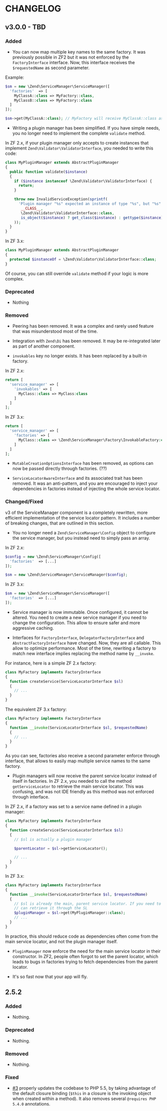 # CHANGELOG

## v3.O.0 - TBD

### Added

* You can now map multiple key names to the same factory. It was previously possible in ZF2 but it was not enforced
by the `FactoryInterface` interface. Now, this interface receives the `$requestedName` as second parameter.

Example:

```php
$sm = new \Zend\ServiceManager\ServiceManager([
  'factories'  => [
    MyClassA::class => MyFactory::class,
    MyClassB::class => MyFactory::class
  ]
]);

$sm->get(MyClassA::class); // MyFactory will receive MyClassA::class as second parameter
```

* Writing a plugin manager has been simplified. If you have simple needs, you no longer need to implement the complete
`validate` method.

In ZF 2.x, if your plugin manager only accepts to create instances that implement `Zend\Validator\ValidatorInterface`,
you needed to write this code:

```php
class MyPluginManager extends AbstractPluginManager
{
  public function validate($instance)
  {
    if ($instance instanceof \Zend\Validator\ValidatorInterface) {
      return;
    }

    throw new InvalidServiceException(sprintf(
      'Plugin manager "%s" expected an instance of type "%s", but "%s" was received',
       __CLASS__,
       \Zend\Validator\ValidatorInterface::class,
       is_object($instance) ? get_class($instance) : gettype($instance)
    ));
  }
}
```

In ZF 3.x:

```php
class MyPluginManager extends AbstractPluginManager
{
  protected $instanceOf = \Zend\Validator\ValidatorInterface::class;
}
```

Of course, you can still override `validate` method if your logic is more complex.

### Deprecated

* Nothing

### Removed

* Peering has been removed. It was a complex and rarely used feature that was misunderstood most of the time.

* Integration with `Zend\Di` has been removed. It may be re-integrated later as part of another component.

* `invokables` key no longer exists. It has been replaced by a built-in factory.

In ZF 2.x:

```php
return [
  'service_manager' => [
    'invokables' => [
      MyClass::class => MyClass:class
    ]
  ]
];
```

In ZF 3.x:

```php
return [
  'service_manager' => [
    'factories' => [
      MyClass::class => \Zend\ServiceManager\Factory\InvokableFactory:class
    ]
  ]
];
```

* `MutableCreationOptionsInterface` has been removed, as options can now be passed directly through factories. (??)

* `ServiceLocatorAwareInterface` and its associated trait has been removed. It was an anti-pattern, and you are encouraged
to inject your dependencies in factories instead of injecting the whole service locator.

### Changed/Fixed

v3 of the ServiceManager component is a completely rewritten, more efficient implementation of the service locator
pattern. It includes a number of breaking changes, that are outlined in this section.

* You no longer need a `Zend\ServiceManager\Config` object to configure the service manager, but you instead need to
simply pass an array.

In ZF 2.x:

```php
$config = new \Zend\ServiceManager\Config([
  'factories'  => [...]
]);

$sm = new \Zend\ServiceManager\ServiceManager($config);
```

In ZF 3.x:

```php
$sm = new \Zend\ServiceManager\ServiceManager([
  'factories'  => [...]
]);
```

* Service manager is now immutable. Once configured, it cannot be altered. You need to create a new service manager
if you need to change the configuration. This allow to ensure safer and more aggressive caching.

* Interfaces for `FactoryInterface`, `DelegatorFactoryInterface` and `AbstractFactoryInterface` have changed. Now,
they are all callable. This allow to optimize performance. Most of the time, rewriting a factory to match new interface
implies replacing the method name by `__invoke`.

For instance, here is a simple ZF 2.x factory:

```php
class MyFactory implements FactoryInterface
{
  function createService(ServiceLocatorInterface $sl)
  {
    // ...
  }
}
```

The equivalent ZF 3.x factory:

```php
class MyFactory implements FactoryInterface
{
  function __invoke(ServiceLocatorInterface $sl, $requestedName)
  {
    // ...
  }
}
```

As you can see, factories also receive a second parameter enforce through interface, that allows to easily map multiple
service names to the same factory.

* Plugin managers will now receive the parent service locator instead of itself in factories. In ZF 2.x, you needed
to call the method `getServiceLocator` to retrieve the main service locator. This was confusing, and was not IDE friendly
as this method was not enforced through interface.

In ZF 2.x, if a factory was set to a service name defined in a plugin manager:

```php
class MyFactory implements FactoryInterface
{
  function createService(ServiceLocatorInterface $sl)
  {
    // $sl is actually a plugin manager

    $parentLocator = $sl->getServiceLocator();

    // ...
  }
}
```

In ZF 3.x:

```php
class MyFactory implements FactoryInterface
{
  function __invoke(ServiceLocatorInterface $sl, $requestedName)
  {
    // $sl is already the main, parent service locator. If you need to retrieve the plugin manager again, you
    // can retrieve it through the SL
    $pluginManager = $sl->get(MyPluginManager::class);
    // ...
  }
}
```

In practice, this should reduce code as dependencies often come from the main service locator, and not the plugin
manager itself.

* `PluginManager` now enforce the need for the main service locator in their constructor. In ZF2, people often forgot
to set the parent locator, which leads to bugs in factories trying to fetch dependencies from the parent locator.

* It's so fast now that your app will fly.

## 2.5.2

### Added

- Nothing.

### Deprecated

- Nothing.

### Removed

- Nothing.

### Fixed

- [#3](https://github.com/zendframework/zend-servicemanager/pull/3) properly updates the
  codebase to PHP 5.5, by taking advantage of the default closure binding
  (`$this` in a closure is the invoking object when created within a method). It
  also removes several `@requires PHP 5.4.0` annotations.